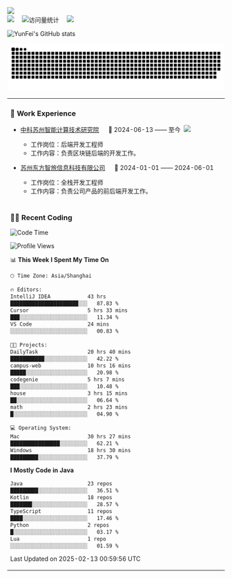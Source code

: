   <!-- dynamic typing effect 动态打字效果 -->
  <div>
    <a href="http://yunfei.plus">
      <img src="https://readme-typing-svg.demolab.com?font=Fira+Code&pause=1000&width=435&lines=console.log(%22Hello%2C%20World%22);祝您今天愉快!&center=true&size=27" />
    </a>
  </div>

  <div>
    <a href="http://yunfei.plus/"><img src="https://img.shields.io/badge/Website-博客-8c36db" /></a>&emsp;
    <!-- visitor -->
    <img src="https://komarev.com/ghpvc/?username=yunfeidog&label=Views&color=orange&style=flat" alt="访问量统计" />&emsp;
    <!-- wakatime -->    
    <a href="https://wakatime.com/@yunfeidog"><img src="https://wakatime.com/badge/user/42d0678c-368b-448b-9a77-5d21c5b55352.svg" /></a>
  </div>

![YunFei's GitHub stats](https://github-readme-stats.vercel.app/api?username=yunfeidog)

![snake](./dist/github-contribution-grid-snake.svg)


<table>

<tr><td>

### 🏢 Work Experience

<img align="right" width="88" src="https://cdn.jsdelivr.net/gh/yunfeidog/yunfeidog/assets/images/yuanze.png" />

- [中科苏州智能计算技术研究院](http://iict.ac.cn/sy) &emsp; 📌 2024-06-13 —— 至今

    - 工作岗位：后端开发工程师
    - 工作内容：负责区块链后端的开发工作。

- [苏州东方智旅信息科技有限公司](http://www.leyoobao.com/) &emsp; 📌 2024-01-01 —— 2024-06-01

    - 工作岗位：全栈开发工程师
    - 工作内容：负责公司产品的前后端开发工作。

</td></tr>

<tr><td>

### 👩‍💻 Recent Coding

<!--START_SECTION:waka-->
![Code Time](http://img.shields.io/badge/Code%20Time-2%2C443%20hrs%2057%20mins-blue)

![Profile Views](http://img.shields.io/badge/Profile%20Views-0-blue)

📊 **This Week I Spent My Time On** 

```text
🕑︎ Time Zone: Asia/Shanghai

🔥 Editors: 
IntelliJ IDEA            43 hrs              ██████████████████████░░░   87.83 % 
Cursor                   5 hrs 33 mins       ███░░░░░░░░░░░░░░░░░░░░░░   11.34 % 
VS Code                  24 mins             ░░░░░░░░░░░░░░░░░░░░░░░░░   00.83 % 

🐱‍💻 Projects: 
DailyTask                20 hrs 40 mins      ███████████░░░░░░░░░░░░░░   42.22 % 
campus-web               10 hrs 16 mins      █████░░░░░░░░░░░░░░░░░░░░   20.98 % 
codegenie                5 hrs 7 mins        ███░░░░░░░░░░░░░░░░░░░░░░   10.48 % 
house                    3 hrs 15 mins       ██░░░░░░░░░░░░░░░░░░░░░░░   06.64 % 
math                     2 hrs 23 mins       █░░░░░░░░░░░░░░░░░░░░░░░░   04.90 % 

💻 Operating System: 
Mac                      30 hrs 27 mins      ████████████████░░░░░░░░░   62.21 % 
Windows                  18 hrs 30 mins      █████████░░░░░░░░░░░░░░░░   37.79 % 
```

**I Mostly Code in Java** 

```text
Java                     23 repos            █████████░░░░░░░░░░░░░░░░   36.51 % 
Kotlin                   18 repos            ███████░░░░░░░░░░░░░░░░░░   28.57 % 
TypeScript               11 repos            ████░░░░░░░░░░░░░░░░░░░░░   17.46 % 
Python                   2 repos             █░░░░░░░░░░░░░░░░░░░░░░░░   03.17 % 
Lua                      1 repo              ░░░░░░░░░░░░░░░░░░░░░░░░░   01.59 % 
```




 Last Updated on 2025-02-13 00:59:56 UTC
<!--END_SECTION:waka-->

</td></tr>
<table>
